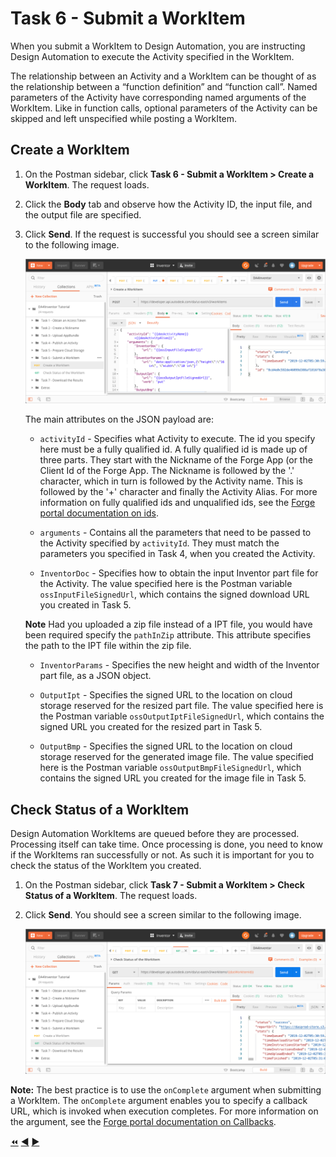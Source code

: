 # Task 6 - Submit a WorkItem

When you submit a WorkItem to Design Automation, you are instructing Design Automation to execute the Activity specified in the WorkItem.

The relationship between an Activity and a WorkItem can be thought of as the relationship between a “function definition” and “function call”.
Named parameters of the Activity have corresponding named arguments of the WorkItem.
Like in function calls, optional parameters of the Activity can be skipped and left unspecified while posting a WorkItem.

## Create a WorkItem

1. On the Postman sidebar, click **Task 6 - Submit a WorkItem > Create a WorkItem**. The request loads.

2. Click the **Body** tab and observe how the Activity ID, the input file, and the output file are specified.

3. Click **Send**. If the request is successful you should see a screen similar to the following image.

    ![Create WorkItem](../images/task6-result_url.png "Create WorkItem")

    The main attributes on the JSON payload are:

    - `activityId` - Specifies what Activity to execute. The id you specify here must be a fully qualified id. A fully qualified id is made up of three parts. They start with the Nickname of the Forge App (or the Client Id of the Forge App. The Nickname is followed by the '.' character, which in turn is followed by the Activity name. This is followed by the '+' character and finally the Activity Alias. For more information on fully qualified ids and unqualified ids, see the [Forge portal documentation on ids](https://forge.autodesk.com/en/docs/design-automation/v3/developers_guide/aliases-and-ids/#ids).

    - `arguments` - Contains all the parameters that need to be passed to the Activity specified by `activityId`. They must match the parameters you specified in Task 4, when you created the Activity.

    - `InventorDoc` - Specifies how to obtain the input Inventor part file for the Activity. The value specified here is the Postman variable `ossInputFileSignedUrl`, which contains the signed download URL you created in Task 5. 
    
    **Note** Had you uploaded a zip file instead of a IPT file, you would have been required specify the `pathInZip` attribute. This attribute specifies the path to the IPT file within the zip file. 

    - `InventorParams` - Specifies the new height and width of the Inventor part file, as a JSON object.

    - `OutputIpt` - Specifies the signed URL to the location on cloud storage reserved for the resized part file. The value specified here is the Postman variable `ossOutputIptFileSignedUrl`, which contains the signed URL you created for the resized part in Task 5. 

    - `OutputBmp` - Specifies the signed URL to the location on cloud storage reserved for the generated image file. The value specified here is the Postman variable `ossOutputBmpFileSignedUrl`, which contains the signed URL you created for the image file in Task 5. 



## Check Status of a WorkItem

Design Automation WorkItems are queued before they are processed. Processing itself can take time. Once processing is done, you need to know if the WorkItems ran successfully or not. As such it is important for you to check the status of the WorkItem you created.

1. On the Postman sidebar, click **Task 7 - Submit a WorkItem > Check Status of a WorkItem**. The request loads.

2. Click **Send**. You should see a screen similar to the following image.

    ![WorkItem Status check result](../images/task6-check_status.png "WorkItem Status check result")

**Note:** The best practice is to use the `onComplete` argument when submitting a WorkItem. The `onComplete` argument enables you to specify a callback URL, which is invoked when execution completes. For more information on the argument, see the [Forge portal documentation on Callbacks](https://forge.autodesk.com/en/docs/design-automation/v3/developers_guide/callbacks/#oncomplete-callback).

[:rewind:](../readme.md "readme.md") [:arrow_backward:](task-5.md "Previous task") [:arrow_forward:](task-7.md "Next task") 
